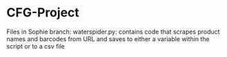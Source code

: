 # CFG-Project

Files in Sophie branch:
waterspider.py: contains code that scrapes product names and barcodes from URL and saves to either a variable within the script or to a csv file
